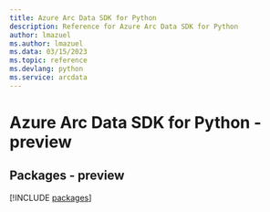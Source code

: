 ```yaml
---
title: Azure Arc Data SDK for Python
description: Reference for Azure Arc Data SDK for Python
author: lmazuel
ms.author: lmazuel
ms.data: 03/15/2023
ms.topic: reference
ms.devlang: python
ms.service: arcdata
---
```

# Azure Arc Data SDK for Python - preview
## Packages - preview
[!INCLUDE [packages](arc-data-index.md)]
